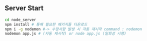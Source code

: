 ## Server Start

```bash
cd node_server
npm install # 통해 필요한 패키지들 다운로드
npm i -g nodemon #-> 수정사항 발생 시 자동 재시작 command : nodemon
nodemon app.js # (자동 재시작) or node app.js (일회성 시행)

```
